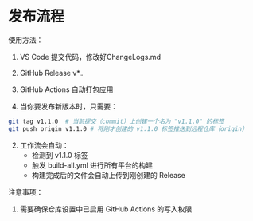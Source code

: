 # 发布流程
使用方法：
1. VS Code 提交代码，修改好ChangeLogs.md
2. GitHub Release v*.*.*
3. GitHub Actions 自动打包应用

1. 当你要发布新版本时，只需要：
```bash
git tag v1.1.0  # 当前提交（commit）上创建一个名为 "v1.1.0" 的标签
git push origin v1.1.0 # 将刚才创建的 v1.1.0 标签推送到远程仓库（origin）
```

2. 工作流会自动：
   - 检测到 v1.1.0 标签
   - 触发 build-all.yml 进行所有平台的构建
   - 构建完成后的文件会自动上传到刚创建的 Release

注意事项：

1. 需要确保仓库设置中已启用 GitHub Actions 的写入权限